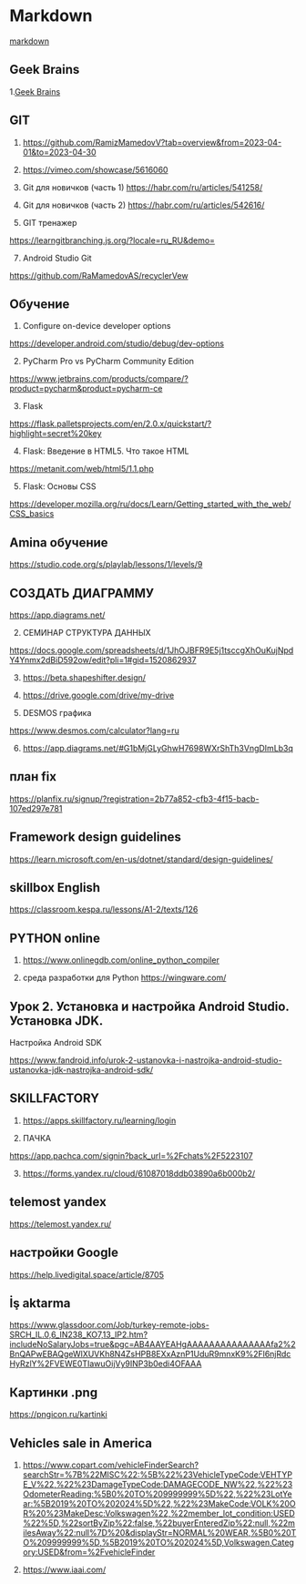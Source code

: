 # Markdown 

[markdown](https://markdownmonster.west-wind.com/)

## Geek Brains

1.[Geek Brains](https://www.youtube.com/watch?v=L6AvLG_k1G8&list=PLmRNNqEA7JoMyhHCq4FPuRMiWi9SxZVi1&index=19)

## GIT

1. https://github.com/RamizMamedovV?tab=overview&from=2023-04-01&to=2023-04-30

2. https://vimeo.com/showcase/5616060

3. Git для новичков (часть 1)
https://habr.com/ru/articles/541258/

4. Git для новичков (часть 2)
https://habr.com/ru/articles/542616/

5. GIT тренажер

https://learngitbranching.js.org/?locale=ru_RU&demo=

7. Android Studio Git

https://github.com/RaMamedovAS/recyclerVew

## Обучение

1. Configure on-device developer options

https://developer.android.com/studio/debug/dev-options

2. PyCharm Pro vs PyCharm Community Edition

https://www.jetbrains.com/products/compare/?product=pycharm&product=pycharm-ce

3. Flask

https://flask.palletsprojects.com/en/2.0.x/quickstart/?highlight=secret%20key

4. Flask: Введение в HTML5. Что такое HTML

https://metanit.com/web/html5/1.1.php

5. Flask: Основы CSS

https://developer.mozilla.org/ru/docs/Learn/Getting_started_with_the_web/CSS_basics

## Amina обучение

https://studio.code.org/s/playlab/lessons/1/levels/9

## СОЗДАТЬ ДИАГРАММУ

https://app.diagrams.net/

2. СЕМИНАР СТРУКТУРА ДАННЫХ

https://docs.google.com/spreadsheets/d/1JhOJBFR9E5j1tsccgXhOuKujNpdY4Ynmx2dBiD592ow/edit?pli=1#gid=1520862937

3. https://beta.shapeshifter.design/

4. https://drive.google.com/drive/my-drive

5. DESMOS графика

https://www.desmos.com/calculator?lang=ru

6. https://app.diagrams.net/#G1bMjGLyGhwH7698WXrShTh3VngDImLb3q

## план fix

https://planfix.ru/signup/?registration=2b77a852-cfb3-4f15-bacb-107ed297e781

## Framework design guidelines

https://learn.microsoft.com/en-us/dotnet/standard/design-guidelines/

## skillbox English

https://classroom.kespa.ru/lessons/A1-2/texts/126

## PYTHON online

1. https://www.onlinegdb.com/online_python_compiler

2. среда разработки для Python
   https://wingware.com/
   
## Урок 2. Установка и настройка Android Studio. Установка JDK. 
Настройка Android SDK

https://www.fandroid.info/urok-2-ustanovka-i-nastrojka-android-studio-ustanovka-jdk-nastrojka-android-sdk/

## SKILLFACTORY

1. https://apps.skillfactory.ru/learning/login

2. ПАЧКА

https://app.pachca.com/signin?back_url=%2Fchats%2F5223107

3. https://forms.yandex.ru/cloud/61087018ddb03890a6b000b2/

## telemost yandex

https://telemost.yandex.ru/

## настройки Google

https://help.livedigital.space/article/8705

## İş aktarma

https://www.glassdoor.com/Job/turkey-remote-jobs-SRCH_IL.0,6_IN238_KO7,13_IP2.htm?includeNoSalaryJobs=true&pgc=AB4AAYEAHgAAAAAAAAAAAAAAAfa2%2BnQAPwEBAQgeWlXUVKh8N4ZsHPB8EXxAznP1UduR9mnxK9%2Fl6njRdcHyRzlY%2FVEWE0TIawuOijVy9INP3b0edi4OFAAA

## Картинки .png

https://pngicon.ru/kartinki

## Vehicles sale in America

1. https://www.copart.com/vehicleFinderSearch?searchStr=%7B%22MISC%22:%5B%22%23VehicleTypeCode:VEHTYPE_V%22,%22%23DamageTypeCode:DAMAGECODE_NW%22,%22%23OdometerReading:%5B0%20TO%209999999%5D%22,%22%23LotYear:%5B2019%20TO%202024%5D%22,%22%23MakeCode:VOLK%20OR%20%23MakeDesc:Volkswagen%22,%22member_lot_condition:USED%22%5D,%22sortByZip%22:false,%22buyerEnteredZip%22:null,%22milesAway%22:null%7D%20&displayStr=NORMAL%20WEAR,%5B0%20TO%209999999%5D,%5B2019%20TO%202024%5D,Volkswagen,Category:USED&from=%2FvehicleFinder


2. https://www.iaai.com/
## 
